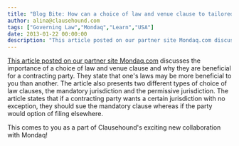 ```yaml
---
title: "Blog Bite: How can a choice of law and venue clause to tailored to a party's desire?"
author: alina@clausehound.com
tags: ["Governing Law","Mondaq","Learn","USA"]
date: 2013-01-22 00:00:00
description: "This article posted on our partner site Mondaq.com discusses the importance of a choice of law and venue clause and why they are beneficial for a contracting party. They state that one's laws may be..."
---
```


[This article posted on our partner site Mondaq.com](http://www.mondaq.com/unitedstates/x/217254/real+estate/Beware+the+Boilerplate+Choice+of+Law+and+Venue) discusses the importance of a choice of law and venue clause and why they are beneficial for a contracting party. They state that one's laws may be more beneficial to you than another. The article also presents two different types of choice of law clauses, the mandatory jurisdiction and the permissive jurisdiction. The article states that if a contracting party wants a certain jurisdiction with no exception, they should sue the mandatory clause whereas if the party would option of filing elsewhere.

This comes to you as a part of Clausehound's exciting new collaboration with Mondaq!